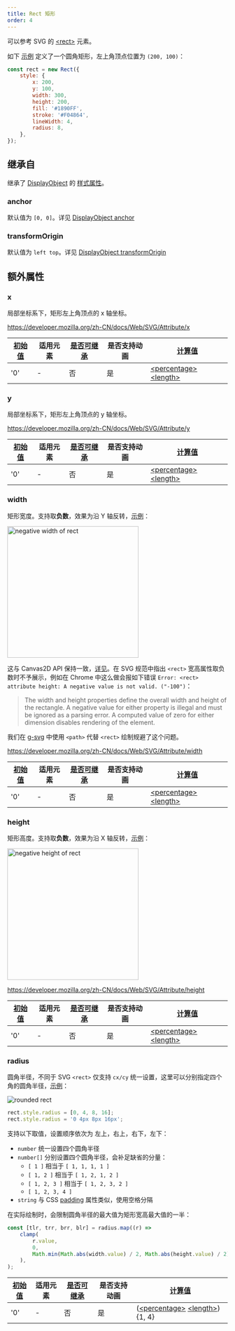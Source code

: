 ```yaml
---
title: Rect 矩形
order: 4
---
```


可以参考 SVG 的 [\<rect\>](https://developer.mozilla.org/zh-CN/docs/Web/SVG/Element/rect) 元素。

如下 [示例](/zh/examples/shape#rect) 定义了一个圆角矩形，左上角顶点位置为 `(200, 100)`：

```javascript
const rect = new Rect({
    style: {
        x: 200,
        y: 100,
        width: 300,
        height: 200,
        fill: '#1890FF',
        stroke: '#F04864',
        lineWidth: 4,
        radius: 8,
    },
});
```

## 继承自

继承了 [DisplayObject](/zh/docs/api/basic/display-object) 的 [样式属性](/zh/docs/api/basic/display-object#绘图属性)。

### anchor

默认值为 `[0, 0]`。详见 [DisplayObject anchor](/zh/docs/api/basic/display-object#anchor)

### transformOrigin

默认值为 `left top`。详见 [DisplayObject transformOrigin](/zh/docs/api/basic/display-object#transformOrigin)

## 额外属性

### x

局部坐标系下，矩形左上角顶点的 x 轴坐标。

https://developer.mozilla.org/zh-CN/docs/Web/SVG/Attribute/x

| [初始值](/zh/docs/api/css/css-properties-values-api#initial-value) | 适用元素 | [是否可继承](/zh/docs/api/css/inheritance) | 是否支持动画 | [计算值](/zh/docs/api/css/css-properties-values-api#computed-value)                                                                     |
| ------------------------------------------------------------------ | -------- | ------------------------------------------ | ------------ | --------------------------------------------------------------------------------------------------------------------------------------- |
| '0'                                                                | -        | 否                                         | 是           | [\<percentage\>](/zh/docs/api/css/css-properties-values-api#percentage) [\<length\>](/zh/docs/api/css/css-properties-values-api#length) |

### y

局部坐标系下，矩形左上角顶点的 y 轴坐标。

https://developer.mozilla.org/zh-CN/docs/Web/SVG/Attribute/y

| [初始值](/zh/docs/api/css/css-properties-values-api#initial-value) | 适用元素 | [是否可继承](/zh/docs/api/css/inheritance) | 是否支持动画 | [计算值](/zh/docs/api/css/css-properties-values-api#computed-value)                                                                     |
| ------------------------------------------------------------------ | -------- | ------------------------------------------ | ------------ | --------------------------------------------------------------------------------------------------------------------------------------- |
| '0'                                                                | -        | 否                                         | 是           | [\<percentage\>](/zh/docs/api/css/css-properties-values-api#percentage) [\<length\>](/zh/docs/api/css/css-properties-values-api#length) |

### width

矩形宽度。支持取**负数**，效果为沿 Y 轴反转，[示例](/zh/examples/shape#rect)：

<img src="https://gw.alipayobjects.com/mdn/rms_6ae20b/afts/img/A*_sVnRJmw7m8AAAAAAAAAAAAAARQnAQ" width="300" alt="negative width of rect">

这与 Canvas2D API 保持一致，[详见](https://stackoverflow.com/a/15598760)。在 SVG 规范中指出 `<rect>` 宽高属性取负数时不予展示，例如在 Chrome 中这么做会报如下错误 `Error: <rect> attribute height: A negative value is not valid. ("-100")`：

> The width and height properties define the overall width and height of the rectangle. A negative value for either property is illegal and must be ignored as a parsing error. A computed value of zero for either dimension disables rendering of the element.

我们在 [g-svg](/zh/docs/api/renderer/svg) 中使用 `<path>` 代替 `<rect>` 绘制规避了这个问题。

https://developer.mozilla.org/zh-CN/docs/Web/SVG/Attribute/width

| [初始值](/zh/docs/api/css/css-properties-values-api#initial-value) | 适用元素 | [是否可继承](/zh/docs/api/css/inheritance) | 是否支持动画 | [计算值](/zh/docs/api/css/css-properties-values-api#computed-value)                                                                     |
| ------------------------------------------------------------------ | -------- | ------------------------------------------ | ------------ | --------------------------------------------------------------------------------------------------------------------------------------- |
| '0'                                                                | -        | 否                                         | 是           | [\<percentage\>](/zh/docs/api/css/css-properties-values-api#percentage) [\<length\>](/zh/docs/api/css/css-properties-values-api#length) |

### height

矩形高度。支持取**负数**，效果为沿 X 轴反转，[示例](/zh/examples/shape#rect)：

<img src="https://gw.alipayobjects.com/mdn/rms_6ae20b/afts/img/A*gPkGR56c5QgAAAAAAAAAAAAAARQnAQ" width="300" alt="negative height of rect">

https://developer.mozilla.org/zh-CN/docs/Web/SVG/Attribute/height

| [初始值](/zh/docs/api/css/css-properties-values-api#initial-value) | 适用元素 | [是否可继承](/zh/docs/api/css/inheritance) | 是否支持动画 | [计算值](/zh/docs/api/css/css-properties-values-api#computed-value)                                                                     |
| ------------------------------------------------------------------ | -------- | ------------------------------------------ | ------------ | --------------------------------------------------------------------------------------------------------------------------------------- |
| '0'                                                                | -        | 否                                         | 是           | [\<percentage\>](/zh/docs/api/css/css-properties-values-api#percentage) [\<length\>](/zh/docs/api/css/css-properties-values-api#length) |

### radius

圆角半径，不同于 SVG `<rect>` 仅支持 `cx/cy` 统一设置，这里可以分别指定四个角的圆角半径，[示例](/zh/examples/shape#rect)：

<img src="https://gw.alipayobjects.com/mdn/rms_6ae20b/afts/img/A*_pegTqJKe54AAAAAAAAAAAAAARQnAQ" alt="rounded rect">

```js
rect.style.radius = [0, 4, 8, 16];
rect.style.radius = '0 4px 8px 16px';
```

支持以下取值，设置顺序依次为 左上，右上，右下，左下：

-   `number` 统一设置四个圆角半径
-   `number[]` 分别设置四个圆角半径，会补足缺省的分量：
    -   `[ 1 ]` 相当于 `[ 1, 1, 1, 1 ]`
    -   `[ 1, 2 ]` 相当于 `[ 1, 2, 1, 2 ]`
    -   `[ 1, 2, 3 ]` 相当于 `[ 1, 2, 3, 2 ]`
    -   `[ 1, 2, 3, 4 ]`
-   `string` 与 CSS [padding](https://developer.mozilla.org/zh-CN/docs/Web/CSS/padding) 属性类似，使用空格分隔

在实际绘制时，会限制圆角半径的最大值为矩形宽高最大值的一半：

```js
const [tlr, trr, brr, blr] = radius.map((r) =>
    clamp(
        r.value,
        0,
        Math.min(Math.abs(width.value) / 2, Math.abs(height.value) / 2),
    ),
);
```

| [初始值](/zh/docs/api/css/css-properties-values-api#initial-value) | 适用元素 | [是否可继承](/zh/docs/api/css/inheritance) | 是否支持动画 | [计算值](/zh/docs/api/css/css-properties-values-api#computed-value)                                                                              |
| ------------------------------------------------------------------ | -------- | ------------------------------------------ | ------------ | ------------------------------------------------------------------------------------------------------------------------------------------------ |
| '0'                                                                | -        | 否                                         | 是           | ([\<percentage\>](/zh/docs/api/css/css-properties-values-api#percentage) [\<length\>](/zh/docs/api/css/css-properties-values-api#length)) {1, 4} |
